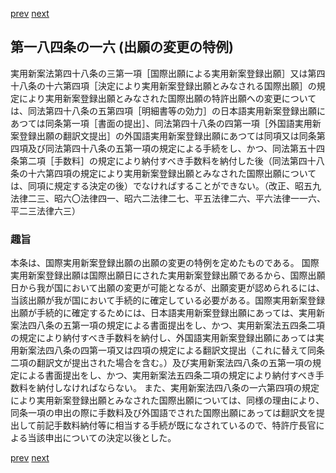 [prev](/specific/markdowns/特許法/267_Mp-Ch_9-At_184_15.md)
[next](/specific/markdowns/特許法/269_Mp-Ch_9-At_184_17.md)
## 第一八四条の一六 (出願の変更の特例)
実用新案法第四十八条の三第一項［国際出願による実用新案登録出願］又は第四十八条の十六第四項［決定により実用新案登録出願とみなされる国際出願］の規定により実用新案登録出願とみなされた国際出願の特許出願への変更については、同法第四十八条の五第四項［明細書等の効力］の日本語実用新案登録出願にあつては同条第一項［書面の提出］、同法第四十八条の四第一項［外国語実用新案登録出願の翻訳文提出］の外国語実用新案登録出願にあつては同項又は同条第四項及び同法第四十八条の五第一項の規定による手続をし、かつ、同法第五十四条第二項［手数料］の規定により納付すべき手数料を納付した後（同法第四十八条の十六第四項の規定により実用新案登録出願とみなされた国際出願については、同項に規定する決定の後）でなければすることができない。（改正、昭五九法律二三、昭六〇法律四一、昭六二法律二七、平五法律二六、平六法律一一六、平二三法律六三）

### 趣旨
本条は、国際実用新案登録出願の出願の変更の特例を定めたものである。
国際実用新案登録出願は国際出願日にされた実用新案登録出願であるから、国際出願日から我が国において出願の変更が可能となるが、出願変更が認められるには、当該出願が我が国において手続的に確定している必要がある。国際実用新案登録出願が手続的に確定するためには、日本語実用新案登録出願にあっては、実用新案法四八条の五第一項の規定による書面提出をし、かつ、実用新案法五四条二項の規定により納付すべき手数料を納付し、外国語実用新案登録出願にあっては実用新案法四八条の四第一項又は四項の規定による翻訳文提出（これに替えて同条二項の翻訳文が提出された場合を含む。）及び実用新案法四八条の五第一項の規定による書面提出をし、かつ、実用新案法五四条二項の規定により納付すべき手数料を納付しなければならない。
また、実用新案法四八条の一六第四項の規定により実用新案登録出願とみなされた国際出願については、同様の理由により、同条一項の申出の際に手数料及び外国語でされた国際出願にあっては翻訳文を提出して前記手数料納付等に相当する手続が既になされているので、特許庁長官による当該申出についての決定以後とした。

[prev](/specific/markdowns/特許法/267_Mp-Ch_9-At_184_15.md)
[next](/specific/markdowns/特許法/269_Mp-Ch_9-At_184_17.md)